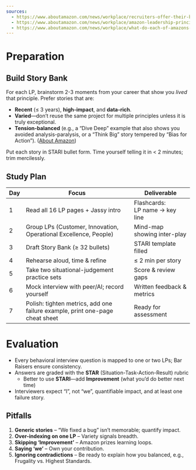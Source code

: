 ```yaml
---
sources:
  - https://www.aboutamazon.com/news/workplace/recruiters-offer-their-best-tips-for-interviewing-at-amazon
  - https://www.aboutamazon.com/news/workplace/amazon-leadership-principles-interview
  - https://www.aboutamazon.com/news/workplace/what-do-each-of-amazons-leadership-principles-really-mean
---
```

# Preparation

## Build Story Bank

For each LP, brainstorm 2-3 moments from your career that show you _lived_ that principle. Prefer stories that are:

- **Recent** (≤ 3 years), **high-impact**, and **data-rich**.
- **Varied**—don’t reuse the same project for multiple principles unless it is truly exceptional.
- **Tension-balanced** (e.g., a “Dive Deep” example that also shows you avoided analysis-paralysis, or a “Think Big” story tempered by “Bias for Action”). ([About Amazon](https://www.aboutamazon.com/news/workplace/what-do-each-of-amazons-leadership-principles-really-mean "An interviewer dives deep on Amazon's 16 Leadership Principles"))

Put each story in STARI bullet form. Time yourself telling it in < 2 minutes; trim mercilessly.
## Study Plan

| Day | Focus                                                                        | Deliverable                        |
| --- | ---------------------------------------------------------------------------- | ---------------------------------- |
| 1   | Read all 16 LP pages + Jassy intro                                           | Flashcards: <br>LP name → key line |
| 2   | Group LPs (Customer, Innovation, Operational Excellence, People)             | Mind-map showing inter-play        |
| 3   | Draft Story Bank (≥ 32 bullets)                                              | STARI template filled              |
| 4   | Rehearse aloud, time & refine                                                | ≤ 2 min per story                  |
| 5   | Take two situational-judgement practice sets                                 | Score & review gaps                |
| 6   | Mock interview with peer/AI; record yourself                                 | Written feedback & metrics         |
| 7   | Polish: tighten metrics, add one failure example, print one-page cheat sheet | Ready for assessment               |

# Evaluation

- Every behavioral interview question is mapped to one or two LPs; Bar Raisers ensure consistency.
- Answers are graded with the **STAR** (Situation-Task-Action-Result) rubric
	- Better to use **STARI**—add **Improvement** (what you’d do better next time)
- Interviewers expect “I”, not “we”, quantifiable impact, and at least one failure story. 
## Pitfalls

1. **Generic stories** – “We fixed a bug” isn’t memorable; quantify impact.
2. **Over-indexing on one LP** – Variety signals breadth.
3. **Skipping ‘Improvement’** – Amazon prizes learning loops.
4. **Saying ‘we’** – Own your contribution.
5. **Ignoring contradictions** – Be ready to explain how you balanced, e.g., Frugality vs. Highest Standards.